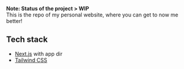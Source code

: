 **Note: Status of the project > WIP**
<br/>
This is the repo of my personal website, where you can get to now me better!

## Tech stack

- [Next.js](https://nextjs.org) with app dir
- [Tailwind CSS](https://tailwindcss.com)
